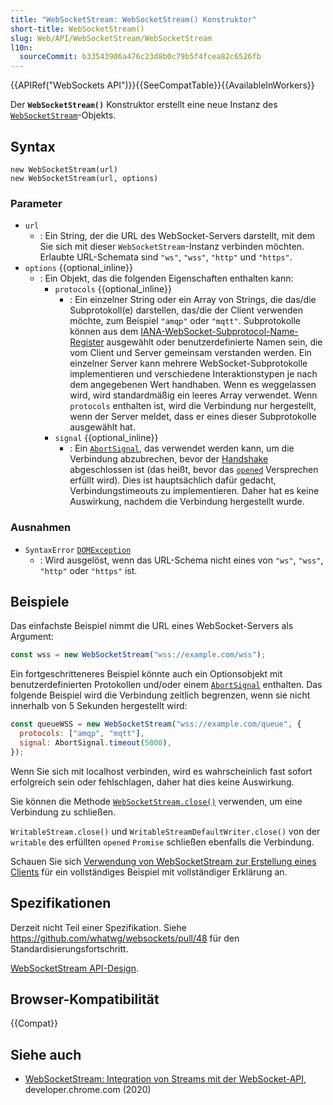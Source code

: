 ```yaml
---
title: "WebSocketStream: WebSocketStream() Konstruktor"
short-title: WebSocketStream()
slug: Web/API/WebSocketStream/WebSocketStream
l10n:
  sourceCommit: b33543906a476c23d8b0c79b5f4fcea82c6526fb
---
```


{{APIRef("WebSockets API")}}{{SeeCompatTable}}{{AvailableInWorkers}}

Der **`WebSocketStream()`** Konstruktor erstellt eine neue Instanz des [`WebSocketStream`](/de/docs/Web/API/WebSocketStream)-Objekts.

## Syntax

```js-nolint
new WebSocketStream(url)
new WebSocketStream(url, options)
```

### Parameter

- `url`
  - : Ein String, der die URL des WebSocket-Servers darstellt, mit dem Sie sich mit dieser `WebSocketStream`-Instanz verbinden möchten. Erlaubte URL-Schemata sind `"ws"`, `"wss"`, `"http"` und `"https"`.
- `options` {{optional_inline}}
  - : Ein Objekt, das die folgenden Eigenschaften enthalten kann:
    - `protocols` {{optional_inline}}
      - : Ein einzelner String oder ein Array von Strings, die das/die Subprotokoll(e) darstellen, das/die der Client verwenden möchte, zum Beispiel `"amqp"` oder `"mqtt"`. Subprotokolle können aus dem [IANA-WebSocket-Subprotocol-Name-Register](https://www.iana.org/assignments/websocket/websocket.xml#subprotocol-name) ausgewählt oder benutzerdefinierte Namen sein, die vom Client und Server gemeinsam verstanden werden. Ein einzelner Server kann mehrere WebSocket-Subprotokolle implementieren und verschiedene Interaktionstypen je nach dem angegebenen Wert handhaben. Wenn es weggelassen wird, wird standardmäßig ein leeres Array verwendet. Wenn `protocols` enthalten ist, wird die Verbindung nur hergestellt, wenn der Server meldet, dass er eines dieser Subprotokolle ausgewählt hat.
    - `signal` {{optional_inline}}
      - : Ein [`AbortSignal`](/de/docs/Web/API/AbortSignal), das verwendet werden kann, um die Verbindung abzubrechen, bevor der [Handshake](/de/docs/Web/API/WebSockets_API/Writing_WebSocket_servers#the_websocket_handshake) abgeschlossen ist (das heißt, bevor das [`opened`](/de/docs/Web/API/WebSocketStream/opened) Versprechen erfüllt wird). Dies ist hauptsächlich dafür gedacht, Verbindungstimeouts zu implementieren. Daher hat es keine Auswirkung, nachdem die Verbindung hergestellt wurde.

### Ausnahmen

- `SyntaxError` [`DOMException`](/de/docs/Web/API/DOMException)
  - : Wird ausgelöst, wenn das URL-Schema nicht eines von `"ws"`, `"wss"`, `"http"` oder `"https"` ist.

## Beispiele

Das einfachste Beispiel nimmt die URL eines WebSocket-Servers als Argument:

```js
const wss = new WebSocketStream("wss://example.com/wss");
```

Ein fortgeschritteneres Beispiel könnte auch ein Optionsobjekt mit benutzerdefinierten Protokollen und/oder einem [`AbortSignal`](/de/docs/Web/API/AbortSignal) enthalten. Das folgende Beispiel wird die Verbindung zeitlich begrenzen, wenn sie nicht innerhalb von 5 Sekunden hergestellt wird:

```js
const queueWSS = new WebSocketStream("wss://example.com/queue", {
  protocols: ["amqp", "mqtt"],
  signal: AbortSignal.timeout(5000),
});
```

Wenn Sie sich mit localhost verbinden, wird es wahrscheinlich fast sofort erfolgreich sein oder fehlschlagen, daher hat dies keine Auswirkung.

Sie können die Methode [`WebSocketStream.close()`](/de/docs/Web/API/WebSocketStream/close) verwenden, um eine Verbindung zu schließen.

`WritableStream.close()` und `WritableStreamDefaultWriter.close()` von der `writable` des erfüllten `opened` `Promise` schließen ebenfalls die Verbindung.

Schauen Sie sich [Verwendung von WebSocketStream zur Erstellung eines Clients](/de/docs/Web/API/WebSockets_API/Using_WebSocketStream) für ein vollständiges Beispiel mit vollständiger Erklärung an.

## Spezifikationen

Derzeit nicht Teil einer Spezifikation. Siehe https://github.com/whatwg/websockets/pull/48 für den Standardisierungsfortschritt.

[WebSocketStream API-Design](https://docs.google.com/document/d/1La1ehXw76HP6n1uUeks-WJGFgAnpX2tCjKts7QFJ57Y/edit?pli=1&tab=t.0).

## Browser-Kompatibilität

{{Compat}}

## Siehe auch

- [WebSocketStream: Integration von Streams mit der WebSocket-API](https://developer.chrome.com/docs/capabilities/web-apis/websocketstream), developer.chrome.com (2020)
